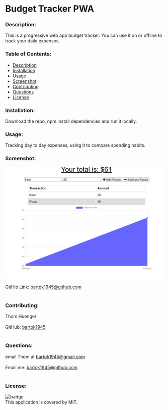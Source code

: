 # Budget Tracker PWA
  
### Description: 
This is a progressive web app budget tracker. You can use it on or offline to track your daily expenses.

### Table of Contents:
  - [Description](#description)
  - [Installation](#installation)
  - [Usage](#usage)
  - [Screenshot](#screenshot)
  - [Contributing](#contributing)
  - [Questions](#questions)
  - [License](#license)

### Installation:
Download the repo, npm install dependencies and run it locally.

### Usage:
Tracking day to day expenses, using it to compare spending habits.

### Screenshot:
![Image](public/images/budget.PNG)
<br />
<br />
GitHib Link: bartok1945@github.com <br /><br />

### Contributing:
Thom Huenger<br />
<br />
GitHub: [bartok1945](http://github.com/bartok1945)<br /><br />

### Questions:
email Thom at bartok1945@gmail.com<br />
<br />
Email me: bartok1945@github.com<br />
<br />

### License:
![badge](https://img.shields.io/badge/license-MIT-blue)
<br />
This application is covered by MIT. 

